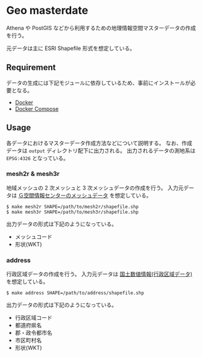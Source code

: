 Geo masterdate
==============

Athena や PostGIS などから利用するための地理情報空間マスターデータの作成を行う。

元データは主に ESRI Shapefile 形式を想定している。


## Requirement

データの生成には下記モジュールに依存しているため、事前にインストールが必要となる。

- [Docker](https://www.docker.com/)
- [Docker Compose](https://docs.docker.com/compose/)


## Usage

各データにおけるマスターデータ作成方法などについて説明する。
なお、作成データは `output` ディレクトリ配下に出力される。
出力されるデータの測地系は `EPSG:4326` となっている。

### mesh2r & mesh3r

地域メッシュの 2 次メッシュと 3 次メッシュデータの作成を行う。
入力元データは [Ｇ空間情報センターのメッシュデータ](https://www.geospatial.jp/ckan/dataset/biodic-mesh) を想定している。

``` shell
$ make mesh2r SHAPE=/path/to/mesh2r/shapefile.shp
$ make mesh3r SHAPE=/path/to/mesh3r/shapefile.shp
```

出力データの形式は下記のようになっている。

- メッシュコード
- 形状(WKT)

### address

行政区域データの作成を行う。
入力元データは [国土数値情報(行政区域データ)](https://nlftp.mlit.go.jp/ksj/gml/datalist/KsjTmplt-N03-v2_3.html) を想定している。

``` shell
$ make address SHAPE=/path/to/address/shapefile.shp
```

出力データの形式は下記のようになっている。

- 行政区域コード
- 都道府県名
- 郡・政令都市名
- 市区町村名
- 形状(WKT)
